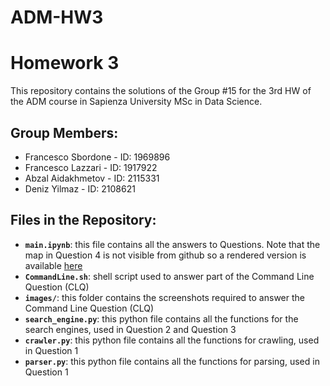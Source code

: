 # ADM-HW3
# Homework 3 

This repository contains the solutions of the Group #15 for the 3rd HW of the ADM course in Sapienza University MSc in Data Science.

## Group Members:
- Francesco Sbordone - ID: 1969896
- Francesco Lazzari - ID: 1917922
- Abzal Aidakhmetov - ID: 2115331
- Deniz Yilmaz - ID: 2108621

## Files in the Repository:
- __`main.ipynb`__: this file contains all the answers to Questions. Note that the map in Question 4 is not visible from github so a rendered version is available [here](https://nbviewer.org/github/denizyy/ADM-HW3/blob/main/HW3.ipynb)
- __`CommandLine.sh`__:  shell script used to answer part of the Command Line Question (CLQ)
- __`images/`__: this folder contains the screenshots required to answer the Command Line Question (CLQ)
- __`search_engine.py`__: this python file contains all the functions for the search engines, used in Question 2 and Question 3
- __`crawler.py`__: this python file contains all the functions for crawling, used in Question 1
- __`parser.py`__: this python file contains all the functions for parsing, used in Question 1
